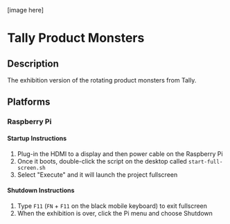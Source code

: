 
[image here]

# Tally Product Monsters


## Description

The exhibition version of the rotating product monsters from Tally.




## Platforms

### Raspberry Pi 

#### Startup Instructions

1. Plug-in the HDMI to a display and then power cable on the Raspberry Pi
2. Once it boots, double-click the script on the desktop called `start-full-screen.sh`
3. Select "Execute" and it will launch the project fullscreen


#### Shutdown Instructions

1. Type `F11` (`FN` + `F11` on the black mobile keyboard) to exit fullscreen
2. When the exhibition is over, click the Pi menu and choose Shutdown


